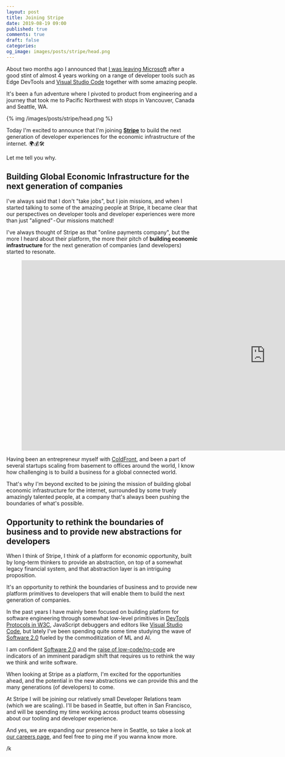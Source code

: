 ```yaml
---
layout: post
title: Joining Stripe
date: 2019-08-19 09:00
published: true
comments: true
draft: false
categories:
og_image: images/posts/stripe/head.png
---
```


About two months ago I announced that [I was leaving Microsoft](https://mobile.twitter.com/auchenberg/status/1144275090357407744) after a good stint of almost 4 years working on a range of developer tools such as Edge DevTools and [Visual Studio Code](Studio) together with some amazing people.

It's been a fun adventure where I pivoted to product from engineering and a journey that took me to Pacific Northwest with stops in Vancouver, Canada and Seattle, WA.

{% img /images/posts/stripe/head.png %}

Today I'm excited to announce that I'm joining [**Stripe**](https://stripe.com/) to build the next generation of developer experiences for the economic infrastructure of the internet. 🌍💰🛠

Let me tell you why.

<!--more-->

## Building Global Economic Infrastructure for the next generation of companies

I've always said that I don't "take jobs", but I join missions, and when I started talking to some of the amazing people at Stripe, it became clear that our perspectives on developer tools and developer experiences were more than just "aligned" - Our missions matched!

I've always thought of Stripe as that "online payments company", but the more I heard about their platform, the more their pitch of **building economic infrastructure** for the next generation of companies (and developers) started to resonate.

<figure>
    <iframe width="1280" height="500" src="https://www.youtube.com/embed/ck0u5OdyDdo" frameborder="0" allow="accelerometer; autoplay; encrypted-media; gyroscope; picture-in-picture" allowfullscreen></iframe>
</figure>

Having been an entrepreneur myself with [ColdFront](https://coldfront.co/), and been a part of several startups scaling from basement to offices around the world, I know how challenging is to build a business for a global connected world.

That's why I'm beyond excited to be joining the mission of building global economic infrastructure for the internet, surrounded by some truely amazingly talented people, at a company that's always been pushing the boundaries of what's possible.

## Opportunity to rethink the boundaries of business and to provide new abstractions for developers

When I think of Stripe, I think of a platform for economic opportunity, built by long-term thinkers to provide an abstraction, on top of a somewhat legacy financial system, and that abstraction layer is an intriguing proposition.

It's an opportunity to rethink the boundaries of business and to provide new platform primitives to developers that will enable them to build the next generation of companies.

In the past years I have mainly been focused on building platform for software engineering through somewhat low-level primitives in [DevTools Protocols in W3C](https://github.com/WICG/devtools-protocol), JavaScript debuggers and editors like [Visual Studio Code](https://code.visualstudio.com/), but lately I've been spending quite some time studying the wave of [Software 2.0](https://medium.com/@karpathy/software-2-0-a64152b37c35) fueled by the commoditization of ML and AI.

I am confident [Software 2.0](https://medium.com/@karpathy/software-2-0-a64152b37c35) and the [raise of low-code/no-code](https://medium.com/@rrhoover/the-rise-of-no-code-e733d7c0944d) are indicators of an imminent paradigm shift that requires us to rethink the way we think and write software.

When looking at Stripe as a platform, I'm excited for the opportunities ahead, and the potential in the new abstractions we can provide this and the many generations (of developers) to come.

At Stripe I will be joining our relatively small Developer Relations team (which we are scaling). I'll be based in Seattle, but often in San Francisco, and will be spending my time working across product teams obsessing about our tooling and developer experience.

And yes, we are expanding our presence here in Seattle, so take a look at [our careers page](https://stripe.com/jobs/search?l=seattle), and feel free to ping me if you wanna know more.

/k
